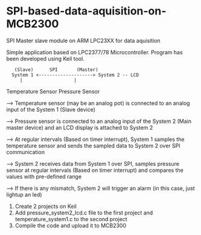 # SPI-based-data-aquisition-on-MCB2300

SPI Master slave module on ARM LPC23XX for data aquisition

Simple application based on LPC2377/78 Microcontroller. Program has been developed using Keil tool.



       (Slave)		SPI	      (Master)
      System 1 <--------------------> System 2 -- LCD
         |			         |
  Temperature Sensor 	          Pressure Sensor


--> Temperature sensor (may be an analog pot) is connected to an analog input of the System 1 (Slave device)

--> Pressure sensor is connected to an analog input of the System 2 (Main master device) and an LCD display is attached to System 2 

--> At regular intervals (Based on timer interrupt), System 1 samples the temperature sensor and sends the sampled data to System 2 over SPI communication

--> System 2 receives data from System 1 over SPI, samples pressure sensor at regular intervals (Based on timer interrupt) and compares the values with pre-defined range

--> If there is any mismatch, System 2 will trigger an alarm (in this case, just lightup an led)

1) Create 2 projects on Keil
2) Add pressure_system2_lcd.c file to the first project and temperature_system1.c to the second project
3) Compile the code and upload it to MCB2300


